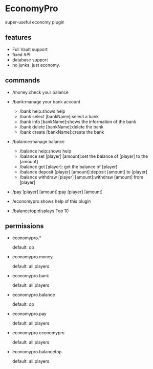 # EconomyPro
super-useful economy plugin
## features
- Full Vault support
- fixed API
- database support
- no junks. just economy.
## commands
- /money:check your balance
- /bank:manage your bank account

    - /bank help:shows help
    - /bank select [bankName]:select a bank
    - /bank info [bankName]:shows the information of the bank
    - /bank delete [bankName]:delete the bank
    - /bank create [bankName]:create the bank
- /balance:manage balance
  
    - /balance help:shows help
    - /balance set [player] [amount]:set the balance of [player] to the [amount]
    - /balance get [player]: get the balance of [player]
    - /balance deposit [player] [amount]:deposit [amount] to [player]
    - /balance withdraw [player] [amount]:withdraw [amount] from [player]
- /pay [player] [amount]:pay [player] [amount]
- /economypro:shows help of this plugin
- /balancetop:displays Top 10
## permissions
- economypro.*

    default: op
- economypro.money
    
    default: all players
- economypro.bank
    
    default: all players
- economypro.balance
    
    default: op
- economypro.pay
    
    default: all players
- economypro.economypro
    
    default: all players
- economypro.balancetop
    
    default: all players